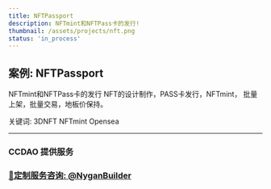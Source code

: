 ```yaml
---
title: NFTPassport
description: NFTmint和NFTPass卡的发行!
thumbnail: /assets/projects/nft.png
status: 'in_process'
---
```


## 案例: NFTPassport


NFTmint和NFTPass卡的发行
NFT的设计制作，PASS卡发行，NFTmint， 批量上架，批量交易，地板价保持。

关键词: 3DNFT NFTmint Opensea

---

### CCDAO 提供服务


### **[🚀定制服务咨询: @NyganBuilder](https://t.me/NyganBuilder)**
